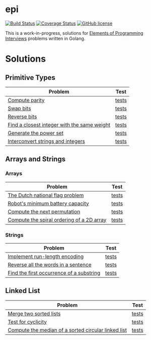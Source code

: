 epi
===

[![Build Status](https://travis-ci.org/mrekucci/epi.svg)](https://travis-ci.org/mrekucci/epi)
[![Coverage Status](https://coveralls.io/repos/mrekucci/epi/badge.svg?branch=master)](https://coveralls.io/r/mrekucci/epi?branch=master)
[![GitHub license](https://img.shields.io/github/license/mashape/apistatus.svg)](LICENSE.txt)

This is a work-in-progress, solutions for [Elements of Programming Interviews][1] problems written in Golang.

Solutions
=========

Primitive Types
---------------

| Problem                                                  | Test         |
|----------------------------------------------------------|:------------:|
| [Compute parity][2]                                      | [tests][3]   |
| [Swap bits][4]                                           | [tests][5]   |
| [Reverse bits][6]                                        | [tests][7]   |
| [Find a closest integer with the same weight][8]         | [tests][9]   |
| [Generate the power set][10]                             | [tests][11]  |
| [Interconvert strings and integers][12]                  | [tests][13]  |

Arrays and Strings
------------------

### Arrays

| Problem                                                  | Test         |
|----------------------------------------------------------|:------------:|
| [The Dutch national flag problem][14]                    | [tests][15]  |
| [Robot's minimum battery capacity][16]                   | [tests][17]  |
| [Compute the next permutation][18]                       | [tests][19]  |
| [Compute the spiral ordering of a 2D array][20]          | [tests][21]  |

### Strings

| Problem                                                  | Test         |
|----------------------------------------------------------|:------------:|
| [Implement run-length encoding][22]                      | [tests][23]  |
| [Reverse all the words in a sentence][24]                | [tests][25]  |
| [Find the first occurrence of a substring][26]           | [tests][27]  |

Linked List
-----------

| Problem                                                  | Test         |
|----------------------------------------------------------|:------------:|
| [Merge two sorted lists][28]                             | [tests][29]  |
| [Test for cyclicity][30]                                 | [tests][31]  |
| [Compute the median of a sorted circular linked list][32]| [tests][33]  |

[1]: http://elementsofprogramminginterviews.com
[2]: ptypes/parity.go
[3]: ptypes/parity_test.go
[4]: ptypes/swapbits.go
[5]: ptypes/swapbits_test.go
[6]: ptypes/reversebits.go
[7]: ptypes/reversebits_test.go
[8]: ptypes/closestint.go
[9]: ptypes/closestint_test.go
[10]: ptypes/powerset.go
[11]: ptypes/powerset_test.go
[12]: ptypes/intstrconv.go
[13]: ptypes/intstrconv_test.go
[14]: arrays/dutchflag.go
[15]: arrays/dutchflag_test.go
[16]: arrays/maxdiff.go
[17]: arrays/maxdiff_test.go
[18]: arrays/nextperm.go
[19]: arrays/nextperm_test.go
[20]: arrays/spiralmetrix.go
[21]: arrays/spiralmetrix_test.go
[22]: strings/rlecompr.go
[23]: strings/rlecompr_test.go
[24]: strings/reversewords.go
[25]: strings/reversewords_test.go
[26]: strings/index.go
[27]: strings/index_test.go
[28]: lists/mergesorted.go
[29]: lists/mergesorted_test.go
[30]: lists/checkcycle.go
[31]: lists/checkcycle_test.go
[32]: lists/median.go
[33]: lists/median_test.go
